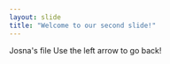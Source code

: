 ```yaml
---
layout: slide
title: "Welcome to our second slide!"
---
```

Josna's file
Use the left arrow to go back!
